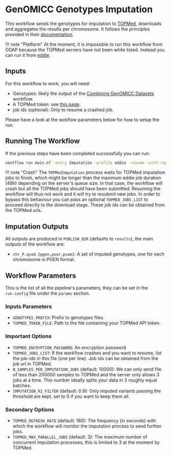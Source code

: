# GenOMICC Genotypes Imputation

This workflow sends the genotypes for imputation to [TOPMed](https://imputation.biodatacatalyst.nhlbi.nih.gov/#!pages/home), downloads and aggregates the results per chromosome. It follows the principles provided in their [documentation](https://topmedimpute.readthedocs.io/en/latest/).

!!! note "Platform"
    At the moment, it is impossible to run this workflow from ODAP because the TOPMed servers have not been white listed. Instead you can run it from [eddie](https://digitalresearchservices.ed.ac.uk/resources/eddie).

## Inputs

For this workflow to work, you will need:

- Genotypes: likely the output of the [Combining GenOMICC Datasets](@ref) workflow.
- A TOPMed token: see [this page](http://topmedimpute.readthedocs.io/en/latest/api/#authentication).
- job ids (optional): Only to resume a crashed job.

Please have a look at the wokflow parameters below for how to setup the run.

## Running The Workflow

If the previous steps have been completed successfully you can run:

```bash
nextflow run main.nf -entry Imputation -profile eddie -resume -with-report -with-trace -c run.config
```

!!! note "Crash"
    The `TOPMedImputation` process waits for TOPMed imputation jobs to finish, which might be longer than the maximum eddie job duration (48h) depending on the server's queue size. In that case, the workflow will crash but all the TOPMed jobs should have been submitted. Resuming the workflow will thus not work and it will try to resubmit new jobs. In order to bypass this behaviour you can pass an optional `TOPMED_JOBS_LIST` to proceed directly to the download stage. These job ids can be obtained from the TOPMed urls.

## Imputation Outputs

All outputs are produced in `PUBLISH_DIR` (defaults to `results`), the main outputs of the workflow are:

- `chr_P.qced.{pgen,pvar,psam}`: A set of imputed genotypes, one for each chromosome in PGEN format.

## Workflow Parameters

This is the list of all the pipeline's parameters, they can be set in the `run.config` file under the `params` section.

### Inputs Parameters

- `GENOTYPES_PREFIX`: Prefix to genotypes files.
- `TOPMED_TOKEN_FILE`: Path to the file containing your TOPMed API token.

### Important Options

- `TOPMED_ENCRYPTION_PASSWORD`: An encryption password
- `TOPMED_JOBS_LIST`: If the workflow crashes and you want to resume, list the job-ids in this file (one per line). Job ids can be obtained from the job url in TOPMed.
- `N_SAMPLES_PER_IMPUTATION_JOBS` (default: 10000): We can only send file of less than 200000 samples to TOPMed and the server only allows 3 jobs at a time. This number ideally splits your data in 3 roughly equal batches.
- `IMPUTATION_R2_FILTER` (default: 0.9): Only imputed variants passing the threshold are kept, set to 0 if you want to keep them all.

### Secondary Options

- `TOPMED_REFRESH_RATE` (default: 180): The frequency (in seconds) with which the workflow will monitor the imputation process to send further jobs.
- `TOPMED_MAX_PARALLEL_JOBS` (default: 3): The maximum number of concurrent imputation processes, this is limited to 3 at the moment by TOPMed.
